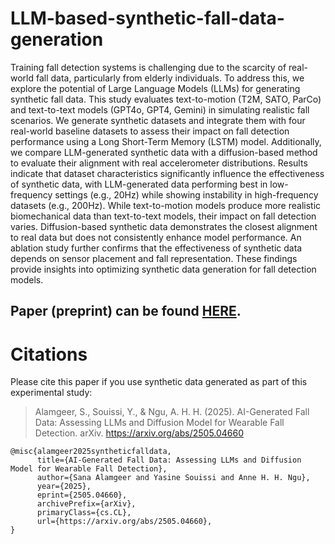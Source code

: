 # LLM-based-synthetic-fall-data-generation

Training fall detection systems is challenging due to the scarcity of real-world fall data, particularly from elderly individuals. To address this, we explore the potential of Large Language Models (LLMs) for generating synthetic fall data. This study evaluates text-to-motion (T2M, SATO, ParCo) and text-to-text models (GPT4o, GPT4, Gemini) in simulating realistic fall scenarios. We generate synthetic datasets and integrate them with four real-world baseline datasets to assess their impact on fall detection performance using a Long Short-Term Memory (LSTM) model. Additionally, we compare LLM-generated synthetic data with a diffusion-based method to evaluate their alignment with real accelerometer distributions. Results indicate that dataset characteristics significantly influence the effectiveness of synthetic data, with LLM-generated data performing best in low-frequency settings (e.g., 20Hz) while showing instability in high-frequency datasets (e.g., 200Hz). While text-to-motion models produce more realistic biomechanical data than text-to-text models, their impact on fall detection varies. Diffusion-based synthetic data demonstrates the closest alignment to real data but does not consistently enhance model performance. An ablation study further confirms that the effectiveness of synthetic data depends on sensor placement and fall representation. These findings provide insights into optimizing synthetic data generation for fall detection models.

## Paper (preprint) can be found [HERE](https://arxiv.org/abs/2505.04660).

# Citations
Please cite this paper if you use synthetic data generated as part of this experimental study:
> Alamgeer, S., Souissi, Y., & Ngu, A. H. H. (2025). AI-Generated Fall Data: Assessing LLMs and Diffusion Model for Wearable Fall Detection. arXiv. https://arxiv.org/abs/2505.04660

```text
@misc{alamgeer2025syntheticfalldata,
      title={AI-Generated Fall Data: Assessing LLMs and Diffusion Model for Wearable Fall Detection}, 
      author={Sana Alamgeer and Yasine Souissi and Anne H. H. Ngu},
      year={2025},
      eprint={2505.04660},
      archivePrefix={arXiv},
      primaryClass={cs.CL},
      url={https://arxiv.org/abs/2505.04660}, 
}
```